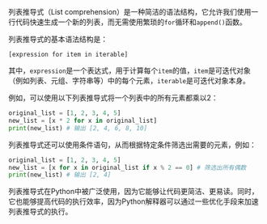 列表推导式（List comprehension）是一种简洁的语法结构，它允许我们使用一行代码快速生成一个新的列表，而无需使用繁琐的`for`循环和`append()`函数。

列表推导式的基本语法结构是：

```
[expression for item in iterable]
```

其中，`expression`是一个表达式，用于计算每个`item`的值，`item`是可迭代对象（例如列表、元组、字符串等）中的每个元素，`iterable`是可迭代对象本身。

例如，可以使用以下列表推导式将一个列表中的所有元素都乘以2：

```python
original_list = [1, 2, 3, 4, 5]
new_list = [x * 2 for x in original_list]
print(new_list) # 输出 [2, 4, 6, 8, 10]
```

列表推导式还可以使用条件语句，从而根据特定条件筛选出需要的元素，例如：

```python
original_list = [1, 2, 3, 4, 5]
new_list = [x for x in original_list if x % 2 == 0] # 筛选出所有偶数
print(new_list) # 输出 [2, 4]
```

列表推导式在Python中被广泛使用，因为它能够让代码更简洁、更易读。同时，它也能够提高代码的执行效率，因为Python解释器可以通过一些优化手段来加速列表推导式的执行。